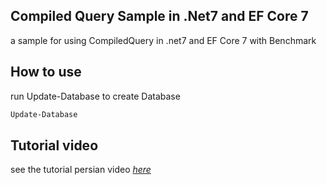 ## Compiled Query Sample in .Net7 and EF Core 7
a sample for using CompiledQuery in .net7 and EF Core 7 with Benchmark 

## How to use
run Update-Database to create Database
```bash
Update-Database
```


## Tutorial video
see the tutorial persian video *[here](https://codecell.ir/course/9a3e?utm_source=github&utm_medium=readme&utm_campaign=gitMarketing)* 
